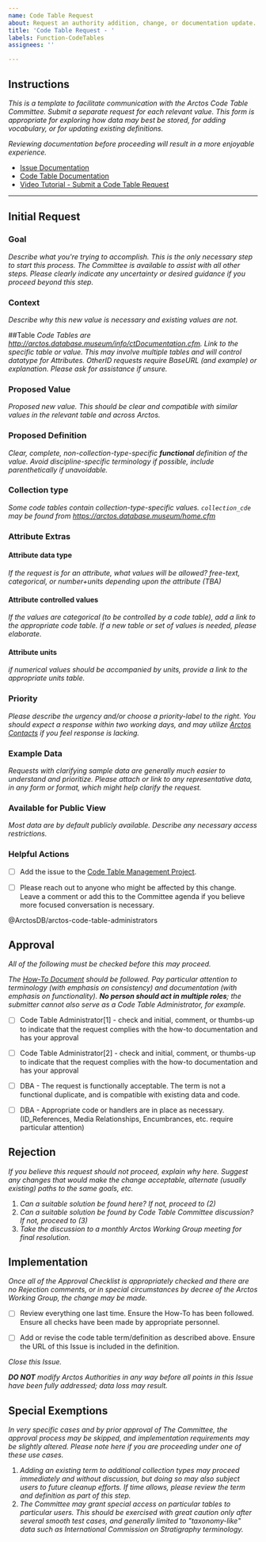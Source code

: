 ```yaml
---
name: Code Table Request
about: Request an authority addition, change, or documentation update.
title: 'Code Table Request - '
labels: Function-CodeTables
assignees: ''

---
```


## Instructions

_This is a template to facilitate communication with the Arctos Code Table Committee. Submit a separate request for each relevant value. This form is appropriate for exploring how data may best be stored, for adding vocabulary, or for updating existing definitions._

_Reviewing documentation before proceeding will result in a more enjoyable experience._

* [Issue Documentation](http://handbook.arctosdb.org/how_to/How-to-Use-Issues-in-Arctos.html)
* [Code Table Documentation](https://handbook.arctosdb.org/how_to/How-To-Manage-Code-Table-Requests.html)
* [Video Tutorial - Submit a Code Table Request](https://youtu.be/t2jHbsRA3lk)

------------------------------

## Initial Request

### Goal
_Describe what you're trying to accomplish. This is the only necessary step to start this process. The Committee is available to assist with all other steps. Please clearly indicate any uncertainty or desired guidance if you proceed beyond this step._


### Context
_Describe why this new value is necessary and existing values are not._


##Table
_Code Tables are http://arctos.database.museum/info/ctDocumentation.cfm. Link to the specific table or value. This may involve multiple tables and will control datatype for Attributes. OtherID requests require BaseURL (and example) or explanation. Please ask for assistance if unsure._



### Proposed Value
_Proposed new value. This should be clear and compatible with similar values in the relevant table and across Arctos._


### Proposed Definition
_Clear, complete, non-collection-type-specific **functional** definition of the value. Avoid discipline-specific terminology if possible, include parenthetically if unavoidable._



### Collection type
_Some code tables contain collection-type-specific values. ``collection_cde`` may be found from https://arctos.database.museum/home.cfm_



### Attribute Extras

#### Attribute data type
_If the request is for an attribute, what values will be allowed?
free-text, categorical, or number+units depending upon the attribute (TBA)_



#### Attribute controlled values
_If the values are categorical (to be controlled by a code table), add a link to the appropriate code table. If a new table or set of values is needed, please elaborate._



#### Attribute units
_if numerical values should be accompanied by units, provide a link to the appropriate units table._


### Priority
_Please describe the urgency and/or choose a priority-label to the right. You should expect a response within two working days, and may utilize [Arctos Contacts](https://arctosdb.org/contacts/) if you feel response is lacking._


### Example Data
_Requests with clarifying sample data are generally much easier to understand and prioritize. Please attach or link to any representative data, in any form or format, which might help clarify the request._

### Available for Public View
_Most data are by default publicly available. Describe any necessary access restrictions._


### Helpful Actions

- [ ] Add the issue to the [Code Table Management Project](https://github.com/ArctosDB/arctos/projects/13#card-31628184).

- [ ] Please reach out to anyone who might be affected by this change. Leave a comment or add this to the Committee agenda if you believe more focused conversation is necessary.

@ArctosDB/arctos-code-table-administrators 

## Approval

_All of the following must be checked before this may proceed._

_The [How-To Document](https://handbook.arctosdb.org/how_to/How-To-Manage-Code-Table-Requests.html) should be followed. Pay particular attention to terminology (with emphasis on consistency) and documentation (with emphasis on functionality). **No person should act in multiple roles**; the submitter cannot also serve as a Code Table Administrator, for example._

- [ ] Code Table Administrator[1] - check and initial, comment, or thumbs-up to indicate that the request complies with the how-to documentation and has your approval
- [ ] Code Table Administrator[2] - check and initial, comment, or thumbs-up to indicate that the request complies with the how-to documentation and has your approval
- [ ] DBA - The request is functionally acceptable. The term is not a functional duplicate, and is compatible with existing data and code.
- [ ] DBA - Appropriate code or handlers are in place as necessary. (ID_References, Media Relationships, Encumbrances, etc. require particular attention)


## Rejection

_If you believe this request should not proceed, explain why here. Suggest any changes that would make the change acceptable, alternate (usually existing) paths to the same goals, etc._

1. _Can a suitable solution be found here? If not, proceed to (2)_
2. _Can a suitable solution be found by Code Table Committee discussion? If not, proceed to (3)_
3. _Take the discussion to a monthly Arctos Working Group meeting for final resolution._

## Implementation

_Once all of the Approval Checklist is appropriately checked and there are no Rejection comments, or in special circumstances by decree of the Arctos Working Group, the change may be made._

- [ ] Review everything one last time.  Ensure the How-To has been followed. Ensure all checks have been made by appropriate personnel.

- [ ] Add or revise the code table term/definition as described above. Ensure the URL of this Issue is included in the definition.

_Close this Issue._

_**DO NOT** modify Arctos Authorities in any way before all points in this Issue have been fully addressed; data loss may result._

## Special Exemptions

_In very specific cases and by prior approval of The Committee, the approval process may be skipped, and implementation requirements may be slightly altered. Please note here if you are proceeding under one of these use cases._

1. _Adding an existing term to additional collection types may proceed immediately and without discussion, but doing so may also subject users to future cleanup efforts. If time allows, please review the term and definition as part of this step._
2. _The Committee may grant special access on particular tables to particular users. This should be exercised with great caution only after several smooth test cases, and generally limited to "taxonomy-like" data such as International Commission on Stratigraphy terminology._
